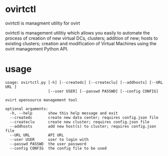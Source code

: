 # ovirtctl
ovirtctl is managment utility for ovirt

ovirtctl is management utilitiy which allows you easily to automate the process of creation of new virtual DCs, clusters; addition of new; hosts to existing clusters; creation and modification of Virtual Machines using the ovirt management Python API.

# usage
```
usage: ovirtctl.py [-h] [--createdc] [--createclu] [--addhosts] [--URL URL ]
                   [--user USER] [--passwd PASSWD] [--config CONFIG]

ovirt opensource management tool

optional arguments:
  -h, --help       show this help message and exit
  --createdc       create new data center; requires config.json file
  --createclu      create new cluster; requires config.json file
  --addhosts       add new host(s) to cluster; requires config.json file
  --URL URL        API URL
  --user USER      user to login with
  --passwd PASSWD  the user password
  --config CONFIG  the config file to be used
```

